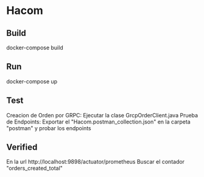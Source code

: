 # Hacom

## Build
docker-compose build

## Run
docker-compose up

## Test
Creacion de Orden por GRPC: Ejecutar la clase GrcpOrderClient.java
Prueba de Endpoints: Exportar el "Hacom.postman_collection.json" en la carpeta "postman" y probar los endpoints

## Verified
En la url http://localhost:9898/actuator/prometheus
Buscar el contador "orders_created_total"